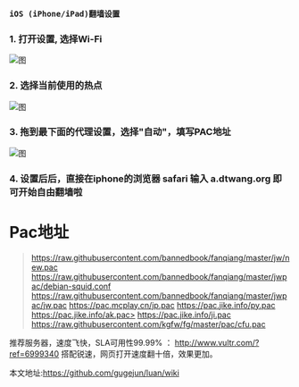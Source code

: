 ### `iOS (iPhone/iPad)翻墙设置`

### 1. 打开设置, 选择Wi-Fi 


![图](https://raw.githubusercontent.com/bannedbook/fanqiang/master/ios/1.png)


### 2. 选择当前使用的热点


![图](https://raw.githubusercontent.com/bannedbook/fanqiang/master/ios/2.png)


### 3. 拖到最下面的代理设置，选择"自动"，填写PAC地址

![图](https://raw.githubusercontent.com/bannedbook/fanqiang/master/ios/3.png)

### 4. 设置后后，直接在iphone的浏览器 safari 输入 a.dtwang.org 即可开始自由翻墙啦

# Pac地址
> https://raw.githubusercontent.com/bannedbook/fanqiang/master/jw/new.pac
> https://raw.githubusercontent.com/bannedbook/fanqiang/master/jwpac/debian-squid.conf 
> https://raw.githubusercontent.com/bannedbook/fanqiang/master/jwpac/jw.pac
> https://pac.mcplay.cn/jp.pac
> https://pac.jike.info/py.pac
> https://pac.jike.info/ak.pac> 
> https://pac.jike.info/ji.pac
> https://raw.githubusercontent.com/kgfw/fg/master/pac/cfu.pac


 推荐服务器，速度飞快，SLA可用性99.99% ： http://www.vultr.com/?ref=6999340
搭配锐速，网页打开速度翻十倍，效果更加。



本文地址:https://github.com/gugejun/luan/wiki
